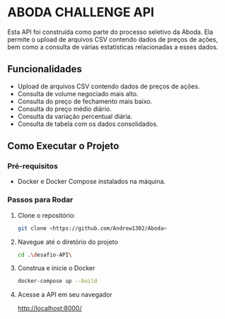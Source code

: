 # ABODA CHALLENGE API

Esta API foi construída como parte do processo seletivo da Aboda. Ela permite o upload de arquivos CSV contendo dados de preços de ações, bem como a consulta de várias estatísticas relacionadas a esses dados.

## Funcionalidades

- Upload de arquivos CSV contendo dados de preços de ações.
- Consulta de volume negociado mais alto.
- Consulta do preço de fechamento mais baixo.
- Consulta do preço médio diário.
- Consulta da variação percentual diária.
- Consulta de tabela com os dados consolidados.

## Como Executar o Projeto

### Pré-requisitos

- Docker e Docker Compose instalados na máquina.

### Passos para Rodar

1. Clone o repositório:

   ```sh
   git clone <https://github.com/Andrew1302/Aboda>
   ```
2. Navegue até o diretório do projeto

   ```sh
   cd .\desafio-API\
   ```
3. Construa e inicie o Docker

   ```sh
   docker-compose up --build
   ```
4. Acesse a API em seu navegador

   [http://localhost:8000/]()
